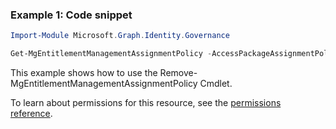 ### Example 1: Code snippet

```powershellImport-Module Microsoft.Graph.Identity.Governance

Get-MgEntitlementManagementAssignmentPolicy -AccessPackageAssignmentPolicyId $accessPackageAssignmentPolicyId
```
This example shows how to use the Remove-MgEntitlementManagementAssignmentPolicy Cmdlet.
To learn about permissions for this resource, see the [permissions reference](/graph/permissions-reference).

